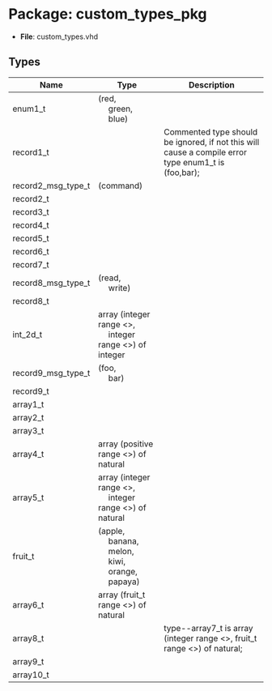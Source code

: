 # Package: custom_types_pkg

- **File**: custom_types.vhd
## Types

| Name               | Type                                                                                                                                                                                                                              | Description                                                                                         |
| ------------------ | --------------------------------------------------------------------------------------------------------------------------------------------------------------------------------------------------------------------------------- | --------------------------------------------------------------------------------------------------- |
| enum1_t            | (red,<br><span style="padding-left:20px"> green,<br><span style="padding-left:20px"> blue)                                                                                                                                        |                                                                                                     |
| record1_t          |                                                                                                                                                                                                                                   | Commented type should be ignored, if not this will cause a compile error type enum1_t is (foo,bar); |
| record2_msg_type_t | (command)                                                                                                                                                                                                                         |                                                                                                     |
| record2_t          |                                                                                                                                                                                                                                   |                                                                                                     |
| record3_t          |                                                                                                                                                                                                                                   |                                                                                                     |
| record4_t          |                                                                                                                                                                                                                                   |                                                                                                     |
| record5_t          |                                                                                                                                                                                                                                   |                                                                                                     |
| record6_t          |                                                                                                                                                                                                                                   |                                                                                                     |
| record7_t          |                                                                                                                                                                                                                                   |                                                                                                     |
| record8_msg_type_t | (read,<br><span style="padding-left:20px"> write)                                                                                                                                                                                 |                                                                                                     |
| record8_t          |                                                                                                                                                                                                                                   |                                                                                                     |
| int_2d_t           | array (integer range <>,<br><span style="padding-left:20px"> integer range <>) of integer                                                                                                                                         |                                                                                                     |
| record9_msg_type_t | (foo,<br><span style="padding-left:20px"> bar)                                                                                                                                                                                    |                                                                                                     |
| record9_t          |                                                                                                                                                                                                                                   |                                                                                                     |
| array1_t           |                                                                                                                                                                                                                                   |                                                                                                     |
| array2_t           |                                                                                                                                                                                                                                   |                                                                                                     |
| array3_t           |                                                                                                                                                                                                                                   |                                                                                                     |
| array4_t           | array (positive range <>) of natural                                                                                                                                                                                              |                                                                                                     |
| array5_t           | array (integer range <>,<br><span style="padding-left:20px"> integer range <>) of natural                                                                                                                                         |                                                                                                     |
| fruit_t            | (apple,<br><span style="padding-left:20px"> banana,<br><span style="padding-left:20px"> melon,<br><span style="padding-left:20px"> kiwi,<br><span style="padding-left:20px"> orange,<br><span style="padding-left:20px"> papaya)  |                                                                                                     |
| array6_t           | array (fruit_t range <>) of natural                                                                                                                                                                                               |                                                                                                     |
| array8_t           |                                                                                                                                                                                                                                   |  type--array7_t is array (integer range <>, fruit_t range <>) of natural;                           |
| array9_t           |                                                                                                                                                                                                                                   |                                                                                                     |
| array10_t          |                                                                                                                                                                                                                                   |                                                                                                     |
